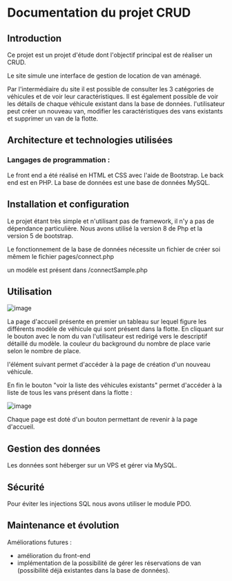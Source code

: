 # Documentation du projet CRUD

## Introduction
 Ce projet est un projet d'étude dont l'objectif principal est de réaliser un CRUD. 
 
 Le site simule une interface de gestion de location de van aménagé. 
 
 Par l'intermédiaire du site il est possible de consulter les 3 catégories de véhicules et de voir leur caractéristiques. 
Il est également possible de voir les détails de chaque véhicule existant dans la base de données. 
l'utilisateur peut créer un nouveau van, modifier les caractéristiques des vans existants et supprimer un van de la flotte. 


## Architecture et technologies utilisées

### Langages de programmation :
Le front end a été réalisé en HTML et CSS avec l'aide de Bootstrap. 
Le back end est en PHP. 
La base de données est une base de données MySQL. 


## Installation et configuration

Le projet étant très simple et n'utilisant pas de framework, il n'y a pas de dépendance particulière. 
Nous avons utilisé la version 8 de Php et la version 5 de bootstrap. 

Le fonctionnement de la base de données nécessite un fichier de créer soi mêmem le fichier pages/connect.php

un modèle est présent dans /connectSample.php



## Utilisation


 ![image](https://user-images.githubusercontent.com/73989955/232737810-50d66b08-e5d4-4df0-a203-cb003574fad8.png)
 
 La page d'accueil présente en premier un tableau sur lequel figure les différents modèle de véhicule qui sont présent dans la flotte. 
 En cliquant sur le bouton avec le nom du van l'utilisateur est redirigé vers le descriptif détaillé du modèle. 
 la couleur du background du nombre de place varie selon le nombre de place. 
 
 l'élément suivant permet d'accéder à la page de création d'un nouveau véhicule. 

En fin le bouton "voir la liste des véhicules existants" permet d'accéder à la liste de tous les vans présent dans la flotte : 

![image](https://user-images.githubusercontent.com/73989955/232739089-5f7f9162-6063-4b29-b27a-6b381dfac825.png)

Chaque page est doté d'un bouton permettant de revenir à la page d'accueil. 


## Gestion des données

Les données sont héberger sur un VPS et gérer via MySQL.


## Sécurité

Pour éviter les injections SQL nous avons utiliser le module PDO.

## Maintenance et évolution

Améliorations futures : 
- amélioration du front-end
- implémentation de la possibilité de gérer les réservations de van (possibilité déjà existantes dans la base de données).


